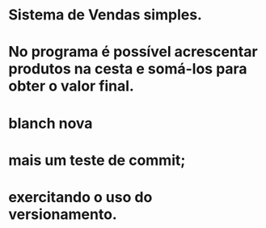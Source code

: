 # Sistema de Vendas simples.

# No programa é possível acrescentar produtos na cesta e somá-los para obter o valor final.

# blanch nova

# mais um teste de commit;

# exercitando o uso do versionamento.
